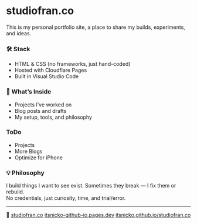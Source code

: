 # studiofran.co

This is my personal portfolio site, a place to share my builds, experiments, and ideas.

### 🛠 Stack
- HTML & CSS (no frameworks, just hand-coded)
- Hosted with Cloudflare Pages
- Built in Visual Studio Code

### 🧠 What’s Inside
- Projects I’ve worked on
- Blog posts and drafts
- My setup, tools, and philosophy

### ToDo
- Projects
- More Blogs
- Optimize for iPhone

### 💡 Philosophy
I build things I want to see exist. Sometimes they break — I fix them or rebuild.  
No credentials, just curiosity, time, and trial/error.

---

🔗 [studiofran.co](https://studiofran.co) [itsnicko-github-io.pages.dev](https://itsnicko-github-io.pages.dev) [itsnicko.github.io/studiofran.co](https://itsnicko.github.io/studiofran.co)
